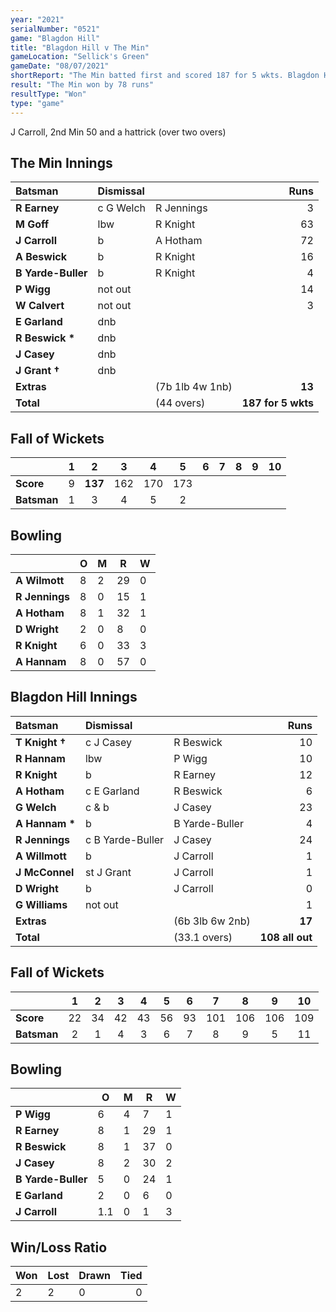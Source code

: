 ```yaml
---
year: "2021"
serialNumber: "0521" 
game: "Blagdon Hill"
title: "Blagdon Hill v The Min"
gameLocation: "Sellick's Green"
gameDate: "08/07/2021"
shortReport: "The Min batted first and scored 187 for 5 wkts. Blagdon Hill were all out for 109"
result: "The Min won by 78 runs"
resultType: "Won"
type: "game"
---
```


J Carroll, 2nd Min 50 and a hattrick (over two overs)

## The Min Innings

| Batsman | Dismissal | | Runs |
|:---|:---|---|---:|
| **R Earney** | c G Welch | R Jennings | 3 | 
| **M Goff** | lbw | R Knight | 63 | 
| **J Carroll** | b | A Hotham | 72 | 
| **A Beswick** | b | R Knight | 16 | 
| **B Yarde-Buller** | b  | R Knight | 4 | 
| **P Wigg** | not out |  | 14 | 
| **W Calvert** | not out |  | 3 | 
| **E Garland** | dnb |  |  | 
| **R Beswick &#42;** | dnb |  |  | 
| **J Casey** | dnb |  |  | 
| **J Grant &#8224;** | dnb |  |  | 
| **Extras** | | (7b 1lb 4w 1nb) | **13** | 
| **Total** | | (44 overs) | **187 for 5 wkts** | 

<div class="fow">

## Fall of Wickets

| | 1 | 2 | 3 | 4 | 5 | 6 | 7 | 8 | 9 | 10 |
|---|:---:|:---:|:---:|:---:|:---:|:---:|:---:|:---:|:---:|:---:|
| **Score** | 9 | **137** | 162 | 170 | 173 |  |  |  |  |  | 
| **Batsman** | 1 | 3 | 4 | 5 | 2 |  |  |  |  |  | 

</div>

## Bowling

| | O | M | R | W |
|---|---|---|---|---|
| **A Wilmott** | 8 | 2 | 29 | 0 | 
| **R Jennings** | 8 | 0 | 15 | 1 | 
| **A Hotham** | 8 | 1 | 32 | 1 | 
| **D Wright** | 2 | 0 | 8 | 0 | 
| **R Knight** | 6 | 0 | 33 | 3 |
| **A Hannam** | 8 | 0 | 57 | 0 |

## Blagdon Hill Innings

| Batsman | Dismissal | | Runs |
|:---|:---|---|---:|
| **T Knight &#8224;** | c J Casey | R Beswick | 10 | 
| **R Hannam** | lbw | P Wigg | 10 | 
| **R Knight** | b | R Earney | 12 | 
| **A Hotham** | c E Garland | R Beswick | 6 | 
| **G Welch** | c & b | J Casey | 23 | 
| **A Hannam &#42;** | b  | B Yarde-Buller | 4 | 
| **R Jennings** | c B Yarde-Buller | J Casey | 24 | 
| **A Willmott** | b | J Carroll | 1 | 
| **J McConnel** | st J Grant | J Carroll | 1 | 
| **D Wright** | b | J Carroll | 0 | 
| **G Williams** | not out | | 1 | 
| **Extras** | | (6b 3lb 6w 2nb) | **17** | 
| **Total** | | (33.1 overs) | **108 all out** | 

<div class="fow">

## Fall of Wickets

| | 1 | 2 | 3 | 4 | 5 | 6 | 7 | 8 | 9 | 10 |
|---|:---:|:---:|:---:|:---:|:---:|:---:|:---:|:---:|:---:|:---:|
| **Score** | 22 | 34 | 42 | 43 | 56 | 93 | 101 | 106 | 106 | 109 |
| **Batsman** | 2 | 1 | 4 | 3 | 6 | 7 | 8 | 9 | 5 | 11 |

</div>

## Bowling

| | O | M | R | W |
|---|---|---|---|---|
| **P Wigg** | 6 | 4 | 7 | 1 | 
| **R Earney** | 8 | 1 | 29 | 1 | 
| **R Beswick** | 8 | 1 | 37 | 0 | 
| **J Casey** | 8 | 2 | 30 | 2 |
| **B Yarde-Buller** | 5 | 0 | 24 | 1 | 
| **E Garland** | 2 | 0 | 6 | 0 | 
| **J Carroll** | 1.1 | 0 | 1 | 3 | 

## Win/Loss Ratio

| Won | Lost | Drawn | Tied |
|:---|:---|:---|---:|
| 2 | 2 | 0 | 0 |